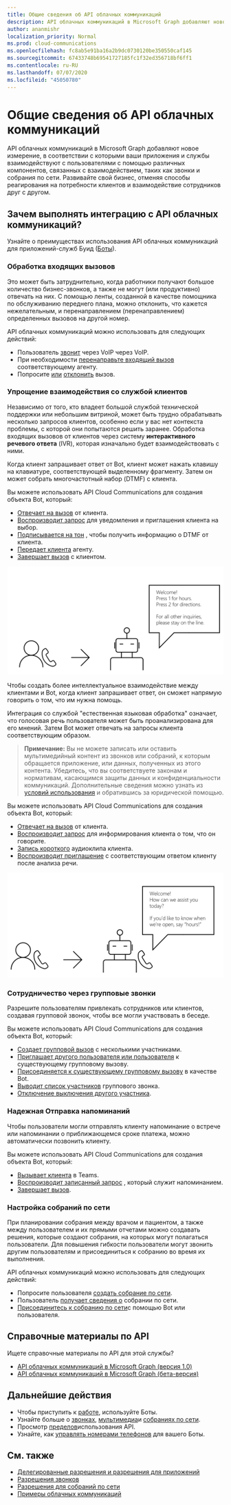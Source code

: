 ```yaml
---
title: Общие сведения об API облачных коммуникаций
description: API облачных коммуникаций в Microsoft Graph добавляют новое измерение, в соответствии с которыми ваши приложения и службы взаимодействуют с пользователями с помощью различных компонентов, связанных с взаимодействием, таких как звонки и собрания по сети.
author: ananmishr
localization_priority: Normal
ms.prod: cloud-communications
ms.openlocfilehash: fc8ab5e91ba16a2b9dc0730120be350550caf145
ms.sourcegitcommit: 67433748b69541727185fc1f32ed356718bf6ff1
ms.contentlocale: ru-RU
ms.lasthandoff: 07/07/2020
ms.locfileid: "45050780"
---
```

# <a name="cloud-communications-api-overview"></a>Общие сведения об API облачных коммуникаций
API облачных коммуникаций в Microsoft Graph добавляют новое измерение, в соответствии с которыми ваши приложения и службы взаимодействуют с пользователями с помощью различных компонентов, связанных с взаимодействием, таких как звонки и собрания по сети. Развивайте свой бизнес, отменяя способы реагирования на потребности клиентов и взаимодействие сотрудников друг с другом.

## <a name="why-integrate-with-the-cloud-communications-apis"></a>Зачем выполнять интеграцию с API облачных коммуникаций?

Узнайте о преимуществах использования API облачных коммуникаций для приложений-служб Буид ([Боты](https://microsoftgraph.github.io/microsoft-graph-comms-samples/docs/articles/calls/register-calling-bot.html?q=create%20bot)).

### <a name="handle-incoming-calls"></a>Обработка входящих вызовов

Это может быть затруднительно, когда работники получают большое количество бизнес-звонков, а также не могут (или продуктивно) отвечать на них. С помощью ленты, созданной в качестве помощника по обслуживанию переднего плана, можно отклонить, что кажется нежелательным, и перенаправлением (перенаправлением) определенных вызовов на другой номер.

API облачных коммуникаций можно использовать для следующих действий:

- Пользователь [звонит](/graph/api/application-post-calls?view=graph-rest-1.0) через VoIP через VoIP.
- При необходимости [перенаправьте входящий вызов](/graph/api/call-redirect?view=graph-rest-1.0) соответствующему агенту.
- Попросите [или](/graph/api/call-answer?view=graph-rest-1.0) [отклонить](/graph/api/call-reject?view=graph-rest-1.0) вызов.


### <a name="simplify-the-customer-service-experience"></a>Упрощение взаимодействия со службой клиентов
Независимо от того, кто владеет большой службой технической поддержки или небольшим витриной, может быть трудно обрабатывать несколько запросов клиентов, особенно если у вас нет контекста проблемы, с которой они попытаются решить заранее. Обработка входящих вызовов от клиентов через систему **интерактивного речевого ответа** (IVR), которая изначально будет взаимодействовать с ними.

Когда клиент запрашивает ответ от Bot, клиент может нажать клавишу на клавиатуре, соответствующей выделенному фрагменту. Затем он может собрать многочастотный набор (DTMF) с клиента.

Вы можете использовать API Cloud Communications для создания объекта Bot, который:

- [Отвечает на вызов](/graph/api/call-answer?view=graph-rest-1.0) от клиента.
- [Воспроизводит запрос](/graph/api/call-playprompt?view=graph-rest-1.0) для уведомления и приглашения клиента на выбор.
- [Подписывается на тон](/graph/api/call-subscribetotone?view=graph-rest-1.0) , чтобы получить информацию о DTMF от клиента.
- [Передает клиента](/graph/api/call-transfer?view=graph-rest-1.0) агенту.
- [Завершает вызов](/graph/api/call-delete?view=graph-rest-1.0) с клиентом.

![Изображение объекта Bot, предоставляющего параметры для передачи вызовов](images/communications-ivr-transfer.png)

Чтобы создать более интеллектуальное взаимодействие между клиентами и Bot, когда клиент запрашивает ответ, он сможет напрямую говорить о том, что им нужна помощь.

Интеграция со службой "естественная языковая обработка" означает, что голосовая речь пользователя может быть проанализирована для его мнений. Затем Bot может отвечать на запросы клиента соответствующим образом.

>**Примечание:** Вы не можете записать или оставить мультимедийный контент из звонков или собраний, к которым обращается приложение, или данных, полученных из этого контента. Убедитесь, что вы соответствуете законам и нормативам, касающимся защиты данных и конфиденциальности коммуникаций. Дополнительные сведения можно узнать из [условий использования](https://docs.microsoft.com/legal/microsoft-apis/terms-of-use) и обратившись за юридической помощью.

Вы можете использовать API Cloud Communications для создания объекта Bot, который:

- [Отвечает на вызов](/graph/api/call-answer?view=graph-rest-1.0) от клиента.
- [Воспроизводит запрос](/graph/api/call-playprompt?view=graph-rest-1.0) для информирования клиента о том, что он говорите.
- [Запись короткого](/graph/api/call-record?view=graph-rest-1.0) аудиоклипа клиента.
- [Воспроизводит приглашение](/graph/api/call-playprompt?view=graph-rest-1.0) с соответствующим ответом клиенту после анализа речи.

![Изображение элемента Bot, с помощью которого пользователь получает голосовый ответ](images/communications-ivr.PNG)

### <a name="collaborate-through-group-calls"></a>Сотрудничество через групповые звонки
Разрешите пользователям привлекать сотрудников или клиентов, создавая групповой звонок, чтобы все могли участвовать в беседе.

Вы можете использовать API Cloud Communications для создания объекта Bot, который:

- [Создает групповой вызов](/graph/api/application-post-calls?view=graph-rest-1.0#example-3-create-a-group-call-with-service-hosted-media) с несколькими участниками.
- [Приглашает другого пользователя или пользователя](/graph/api/participant-invite?view=graph-rest-1.0) к существующему групповому вызову.
- [Присоединяется к существующему групповому вызову](/graph/api/application-post-calls?view=graph-rest-1.0#example-5-join-scheduled-meeting-with-service-hosted-media) в качестве Bot.
- [Выводит список участников](/graph/api/call-list-participants?view=graph-rest-1.0) группового звонка.
- [Отключение выключения другого участника](/graph/api/participant-mute?view=graph-rest-1.0).

### <a name="send-reminders-reliably"></a>Надежная Отправка напоминаний
Чтобы пользователи могли отправлять клиенту напоминание о встрече или напоминании о приближающемся сроке платежа, можно автоматически позвонить клиенту. <!--If the customer misses the call, it will leave a voicemail with the automated message. (Add this back once bot to PSTN calling works)-->

Вы можете использовать API Cloud Communications для создания объекта Bot, который:

- [Вызывает клиента](/graph/api/application-post-calls?view=graph-rest-1.0) в Teams.
- [Воспроизводит записанный запрос](/graph/api/call-playprompt?view=graph-rest-1.0) , который служит напоминанием.
- [Завершает вызов](/graph/api/call-delete?view=graph-rest-1.0).


### <a name="set-up-online-meetings"></a>Настройка собраний по сети
При планировании собрания между врачом и пациентом, а также между пользователем и их прямыми отчетами можно создавать решения, которые создают собрания, на которых могут полагаться пользователи. Для повышения гибкости пользователи могут звонить другим пользователям и присоединиться к собранию во время их выполнения.

API облачных коммуникаций можно использовать для следующих действий:

- Попросите пользователя [создать собрание по сети](/graph/api/application-post-onlinemeetings?view=graph-rest-1.0).
- Пользователь [получает сведения о](/graph/api/onlinemeeting-get?view=graph-rest-1.0) собрании по сети.
- [Присоединитесь к собранию по сети](/graph/api/application-post-calls?view=graph-rest-1.0#example-5-join-scheduled-meeting-with-service-hosted-media)с помощью Bot или пользователя.

## <a name="api-reference"></a>Справочные материалы по API
Ищете справочные материалы по API для этой службы?

- [API облачных коммуникаций в Microsoft Graph (версия 1.0)](/graph/api/resources/communications-api-overview?view=graph-rest-1.0)
- [API облачных коммуникаций в Microsoft Graph (бета-версия)](/graph/api/resources/communications-api-overview?view=graph-rest-beta)

## <a name="next-steps"></a>Дальнейшие действия

- Чтобы приступить к [работе](cloud-communications-get-started.md), используйте Боты.
- Узнайте больше о [звонках](cloud-communications-calls.md), [мультимедиа](cloud-communications-media.md)и [собраниях по сети](cloud-communications-online-meetings.md).
- Просмотр [пределов](throttling.md#cloud-communication-service-limits)использования API.
- Узнайте, как [управлять номерами телефонов](cloud-communications-phone-number.md) для вашего Боты.

## <a name="see-also"></a>См. также

- [Делегированные разрешения и разрешения для приложений](https://docs.microsoft.com/azure/active-directory/develop/v1-permissions-and-consent)
- [Разрешения звонков](/graph/permissions-reference#calls-permissions)
- [Разрешения для собраний по сети](/graph/permissions-reference#online-meetings-permissions)
- [Примеры облачных коммуникаций](https://github.com/microsoftgraph/microsoft-graph-comms-samples)


